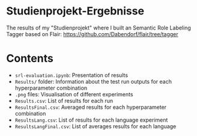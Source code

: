 # Studienprojekt-Ergebnisse
The results of my "Studienprojekt" where I built an Semantic Role Labeling Tagger based on Flair:
https://github.com/Dabendorf/flair/tree/tagger

# Contents
* `srl-evaluation.ipynb`: Presentation of results
* `Results/` folder: Information about the test run outputs for each hyperparameter combination
* `.png` files: Visualisation of different experiments
* `Results.csv`: List of results for each run
* `ResultsFinal.csv`: Averaged results for each hyperparameter combination
* `ResultsLang.csv`: List of results for each language experiment
* `ResultsLangFinal.csv`: List of averages results for each language
